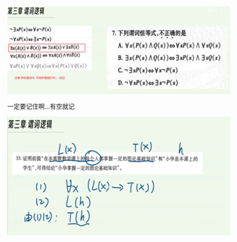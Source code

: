 ![image-20240405094934606](../../images/image-20240405094934606.png)

一定要记住啊…有空就记



![image-20240405100839883](../../images/image-20240405100839883.png)